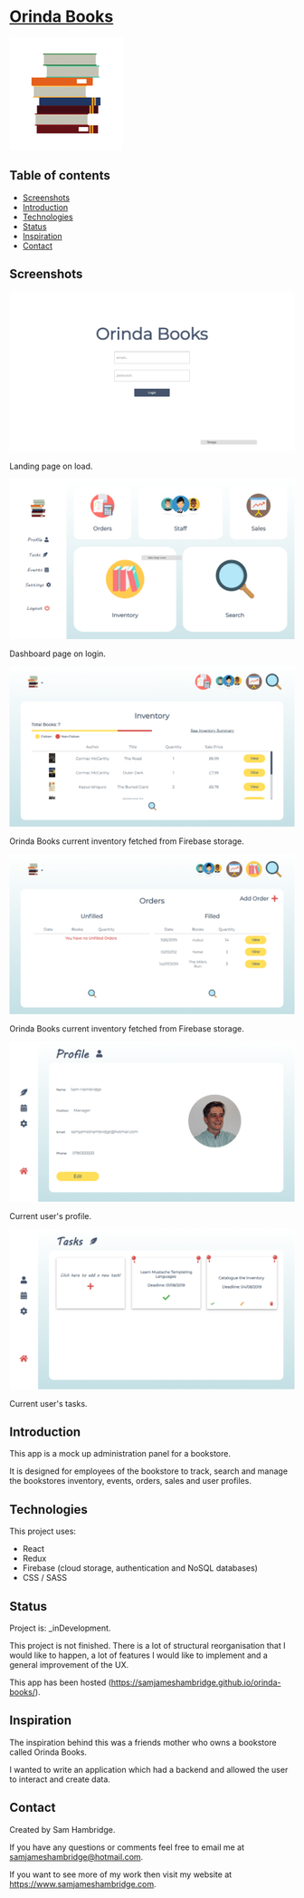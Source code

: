 # [Orinda Books](https://samjameshambridge.github.io/orinda-books/)

<img src="./src/img/orinda-books-logo.png" alt="Logo" width="200"/>

## Table of contents

- [Screenshots](#screenshots)
- [Introduction](#introduction)
- [Technologies](#technologies)
- [Status](#status)
- [Inspiration](#inspiration)
- [Contact](#contact)

## Screenshots

![landing-page](https://github.com/samjameshambridge/orinda-books/blob/screenshots/login.png)

Landing page on load.

![landing-page](https://github.com/samjameshambridge/orinda-books/blob/screenshots/dashboard.png)

Dashboard page on login.

![landing-page](https://github.com/samjameshambridge/orinda-books/blob/screenshots/inventory.png)

Orinda Books current inventory fetched from Firebase storage.

![landing-page](https://github.com/samjameshambridge/orinda-books/blob/screenshots/orders.png)

Orinda Books current inventory fetched from Firebase storage.

![landing-page](https://github.com/samjameshambridge/orinda-books/blob/screenshots/profile.png)

Current user's profile.

![landing-page](https://github.com/samjameshambridge/orinda-books/blob/screenshots/tasks.png)

Current user's tasks.

## Introduction

This app is a mock up administration panel for a bookstore.

It is designed for employees of the bookstore to track, search and manage the bookstores inventory, events, orders, sales and user profiles.

## Technologies

This project uses:

- React
- Redux
- Firebase (cloud storage, authentication and NoSQL databases)
- CSS / SASS

## Status

Project is: \_inDevelopment.

This project is not finished. There is a lot of structural reorganisation that I would like to happen, a lot of features I would like to implement and a general improvement of the UX.

This app has been hosted (https://samjameshambridge.github.io/orinda-books/).

## Inspiration

The inspiration behind this was a friends mother who owns a bookstore called Orinda Books.

I wanted to write an application which had a backend and allowed the user to interact and create data.

## Contact

Created by Sam Hambridge.

If you have any questions or comments feel free to email me at samjameshambridge@hotmail.com.

If you want to see more of my work then visit my website at https://www.samjameshambridge.com.

